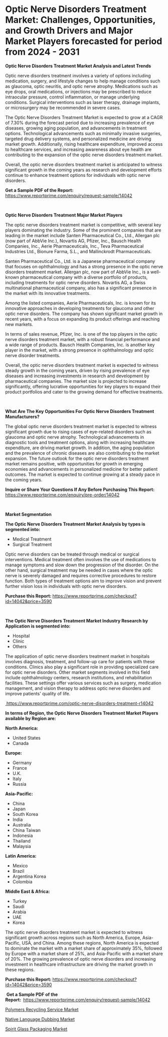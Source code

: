 <p><h1>Optic Nerve Disorders Treatment Market: Challenges, Opportunities, and Growth Drivers and Major Market Players forecasted for period from 2024 - 2031</h1></p><p><strong>Optic Nerve Disorders Treatment Market Analysis and Latest Trends</strong></p>
<p><p>Optic nerve disorders treatment involves a variety of options including medication, surgery, and lifestyle changes to help manage conditions such as glaucoma, optic neuritis, and optic nerve atrophy. Medications such as eye drops, oral medications, or injections may be prescribed to reduce intraocular pressure, control inflammation, or manage underlying conditions. Surgical interventions such as laser therapy, drainage implants, or microsurgery may be recommended in severe cases.</p><p>The Optic Nerve Disorders Treatment Market is expected to grow at a CAGR of 7.30% during the forecast period due to increasing prevalence of eye diseases, growing aging population, and advancements in treatment options. Technological advancements such as minimally invasive surgeries, targeted drug delivery systems, and personalized medicine are driving market growth. Additionally, rising healthcare expenditure, improved access to healthcare services, and increasing awareness about eye health are contributing to the expansion of the optic nerve disorders treatment market.</p><p>Overall, the optic nerve disorders treatment market is anticipated to witness significant growth in the coming years as research and development efforts continue to enhance treatment options for individuals with optic nerve disorders.</p></p>
<p><strong>Get a Sample PDF of the Report:&nbsp;</strong> <a href="https://www.reportprime.com/enquiry/request-sample/14042">https://www.reportprime.com/enquiry/request-sample/14042</a></p>
<p>&nbsp;</p>
<p><strong>Optic Nerve Disorders Treatment Major Market Players</strong></p>
<p><p>The optic nerve disorders treatment market is competitive, with several key players dominating the industry. Some of the prominent companies that are leading in the market include Santen Pharmaceutical Co., Ltd., Allergan plc (now part of AbbVie Inc.), Novartis AG, Pfizer, Inc., Bausch Health Companies, Inc., Aerie Pharmaceuticals, Inc., Teva Pharmaceutical Industries Ltd., Bionure Farma, S.L., and Mallinckrodt Pharmaceuticals.</p><p>Santen Pharmaceutical Co., Ltd. is a Japanese pharmaceutical company that focuses on ophthalmology and has a strong presence in the optic nerve disorders treatment market. Allergan plc, now part of AbbVie Inc., is a well-known pharmaceutical company with a diverse portfolio of products, including treatments for optic nerve disorders. Novartis AG, a Swiss multinational pharmaceutical company, also has a significant presence in the market with its innovative treatments.</p><p>Among the listed companies, Aerie Pharmaceuticals, Inc. is known for its innovative approaches in developing treatments for glaucoma and other optic nerve disorders. The company has shown significant market growth in recent years, with a focus on expanding its product offerings and reaching new markets.</p><p>In terms of sales revenue, Pfizer, Inc. is one of the top players in the optic nerve disorders treatment market, with a robust financial performance and a wide range of products. Bausch Health Companies, Inc. is another key player in the market, with a strong presence in ophthalmology and optic nerve disorder treatments.</p><p>Overall, the optic nerve disorders treatment market is expected to witness steady growth in the coming years, driven by rising prevalence of eye diseases and increasing investments in research and development by pharmaceutical companies. The market size is projected to increase significantly, offering lucrative opportunities for key players to expand their product portfolios and cater to the growing demand for effective treatments.</p></p>
<p>&nbsp;</p>
<p><strong>What Are The Key Opportunities For Optic Nerve Disorders Treatment Manufacturers?</strong></p>
<p><p>The global optic nerve disorders treatment market is expected to witness significant growth due to rising cases of eye-related disorders such as glaucoma and optic nerve atrophy. Technological advancements in diagnostic tools and treatment options, along with increasing healthcare expenditure, are driving market growth. In addition, the aging population and the prevalence of chronic diseases are also contributing to the market expansion. The future outlook for the optic nerve disorders treatment market remains positive, with opportunities for growth in emerging economies and advancements in personalized medicine for better patient outcomes. The market is expected to continue growing at a steady pace in the coming years.</p></p>
<p><strong>Inquire or Share Your Questions If Any Before Purchasing This Report:</strong> <a href="https://www.reportprime.com/enquiry/pre-order/14042">https://www.reportprime.com/enquiry/pre-order/14042</a></p>
<p>&nbsp;</p>
<p><strong>Market Segmentation</strong></p>
<p><strong>The Optic Nerve Disorders Treatment Market Analysis by types is segmented into:</strong></p>
<p><ul><li>Medical Treatment</li><li>Surgical Treatment</li></ul></p>
<p><p>Optic nerve disorders can be treated through medical or surgical interventions. Medical treatment often involves the use of medications to manage symptoms and slow down the progression of the disorder. On the other hand, surgical treatment may be needed in cases where the optic nerve is severely damaged and requires corrective procedures to restore function. Both types of treatment options aim to improve vision and prevent further vision loss in individuals with optic nerve disorders.</p></p>
<p><strong>Purchase this Report:&nbsp;</strong><a href="https://www.reportprime.com/checkout?id=14042&price=3590">https://www.reportprime.com/checkout?id=14042&price=3590</a></p>
<p>&nbsp;</p>
<p><strong>The Optic Nerve Disorders Treatment Market Industry Research by Application is segmented into:</strong></p>
<p><ul><li>Hospital</li><li>Clinic</li><li>Others</li></ul></p>
<p><p>The application of optic nerve disorders treatment market in hospitals involves diagnosis, treatment, and follow-up care for patients with these conditions. Clinics also play a significant role in providing specialized care for optic nerve disorders. Other market segments involved in this field include ophthalmology centers, research institutions, and rehabilitation facilities. These settings offer various services such as surgery, medication management, and vision therapy to address optic nerve disorders and improve patients' quality of life.</p></p>
<p><a href="https://www.reportprime.com/optic-nerve-disorders-treatment-r14042">&nbsp;https://www.reportprime.com/optic-nerve-disorders-treatment-r14042</a></p>
<p><strong>In terms of Region, the Optic Nerve Disorders Treatment Market Players available by Region are:</strong></p>
<p>
    <p> <strong> North America: </strong>
        <ul>
            <li>United States</li>
            <li>Canada</li>
        </ul>
        </p> 
    <p> <strong> Europe: </strong>
        <ul>
            <li>Germany</li>
            <li>France</li>
            <li>U.K.</li>
            <li>Italy</li>
            <li>Russia</li>
        </ul>
        </p> 
    <p> <strong> Asia-Pacific: </strong>
        <ul>
            <li>China</li>
            <li>Japan</li>
            <li>South Korea</li>
            <li>India</li>
            <li>Australia</li>
            <li>China Taiwan</li>
            <li>Indonesia</li>
            <li>Thailand</li>
            <li>Malaysia</li>
        </ul>
        </p> 
    <p> <strong> Latin America: </strong>
        <ul>
            <li>Mexico</li>
            <li>Brazil</li>
            <li>Argentina Korea</li>
            <li>Colombia</li>
        </ul>
        </p> 
    <p> <strong> Middle East & Africa: </strong>
        <ul>
            <li>Turkey</li>
            <li>Saudi</li>
            <li>Arabia</li>
            <li>UAE</li>
            <li>Korea</li>
        </ul>
    </p>
    </p>
<p><p>The optic nerve disorders treatment market is expected to witness significant growth across regions such as North America, Europe, Asia-Pacific, USA, and China. Among these regions, North America is expected to dominate the market with a market share of approximately 35%, followed by Europe with a market share of 25%, and Asia-Pacific with a market share of 20%. The growing prevalence of optic nerve disorders and increasing investment in healthcare infrastructure are driving the market growth in these regions.</p></p>
<p><strong>Purchase this Report: </strong><a href="https://www.reportprime.com/checkout?id=14042&price=3590">https://www.reportprime.com/checkout?id=14042&price=3590</a></p>
<p>&nbsp;<strong>Get a Sample PDF of the Report:&nbsp;&nbsp;</strong><a href="https://www.reportprime.com/enquiry/request-sample/14042">https://www.reportprime.com/enquiry/request-sample/14042</a></p>
<p><strong></strong></p>
<p><p><a href="https://view.publitas.com/reportprime-1/polymers-recycling-service-market-emerging-trends-and-future-prospects-for-period-from-2024-to-2031/">Polymers Recycling Service Market</a></p><p><a href="https://view.publitas.com/reportprime-1/global-native-language-dubbing-market-size-share-analysis-by-product-type-by-application-by-region-forecasts-2024-2031/">Native Language Dubbing Market</a></p><p><a href="https://view.publitas.com/reportprime-1/spirit-glass-packaging-market-forecasts-market-trends-and-impact-analysis-2024-2031/">Spirit Glass Packaging Market</a></p></p>